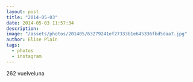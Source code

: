 ```yaml
---
layout: post
title: "2014-05-03"
date: 2014-05-03 11:57:34
description: 
image: "/assets/photos/201405/63279241ef27333b1e645336fbd5daa7.jpg"
author: Elise Plain
tags: 
  - photos
  - instagram
---
```


262 vuelveluna
<p></p>
